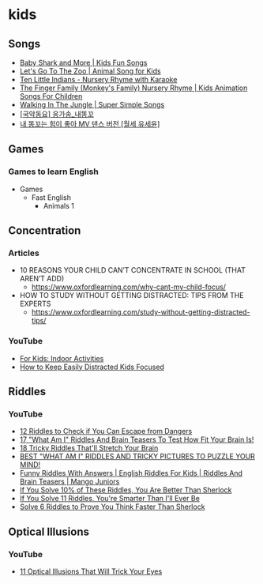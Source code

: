 # kids
## Songs
* [Baby Shark and More | Kids Fun Songs](https://m.youtube.com/watch?v=gZFBLJCk7pU)
* [Let's Go To The Zoo | Animal Song for Kids](https://www.youtube.com/watch?v=OwRmivbNgQk)
* [Ten Little Indians - Nursery Rhyme with Karaoke](https://www.youtube.com/watch?v=tIn1otW20r0)
* [The Finger Family (Monkey's Family) Nursery Rhyme | Kids Animation Songs For Children](https://www.youtube.com/watch?v=x3kx9YoqzOY)
* [Walking In The Jungle | Super Simple Songs](https://www.youtube.com/watch?v=GoSq-yZcJ-4)
* [[국악동요] 응가송_내똥꼬](https://www.youtube.com/watch?v=0pMUJNH8KSM)
* [내 똥꼬는 힘이 좋아 MV 댄스 버전 [월세 유세윤]](https://www.youtube.com/watch?v=Lebljp9YT8Q)

## Games
### Games to learn English
* Games
  * Fast English
    * Animals 1

## Concentration
### Articles
* 10 REASONS YOUR CHILD CAN’T CONCENTRATE IN SCHOOL (THAT AREN’T ADD)
  * https://www.oxfordlearning.com/why-cant-my-child-focus/
* HOW TO STUDY WITHOUT GETTING DISTRACTED: TIPS FROM THE EXPERTS
  * https://www.oxfordlearning.com/study-without-getting-distracted-tips/

### YouTube
* [For Kids: Indoor Activities](https://www.youtube.com/watch?v=v9AAmD4gq1I)
* [How to Keep Easily Distracted Kids Focused](https://www.youtube.com/watch?v=T4lnVzNBtKY)

## Riddles
### YouTube
* [12 Riddles to Check if You Can Escape from Dangers](https://www.youtube.com/watch?v=YO31P4plQWI)
* [17 "What Am I" Riddles And Brain Teasers To Test How Fit Your Brain Is!](https://www.youtube.com/watch?v=0pUmDJgk4Qo)
* [18 Tricky Riddles That'll Stretch Your Brain](https://www.youtube.com/watch?v=be9RJp4f4Pc)
* [BEST "WHAT AM I" RIDDLES AND TRICKY PICTURES TO PUZZLE YOUR MIND!](https://www.youtube.com/watch?v=MiRnq8GlRFI)
* [Funny Riddles With Answers | English Riddles For Kids | Riddles And Brain Teasers | Mango Juniors
](https://www.youtube.com/watch?v=vXz5o5UCf8Y)
* [If You Solve 10% of These Riddles, You Are Better Than Sherlock](https://www.youtube.com/watch?v=HcyvUbfAy-c)
* [If You Solve 11 Riddles, You're Smarter Than I'll Ever Be](https://www.youtube.com/watch?v=3YjDrga3WGg)
* [Solve 6 Riddles to Prove You Think Faster Than Sherlock](https://www.youtube.com/watch?v=Zu9iYDyVcOQ)

## Optical Illusions
### YouTube
* [11 Optical Illusions That Will Trick Your Eyes](https://www.youtube.com/watch?v=llLVk2fqylA)
